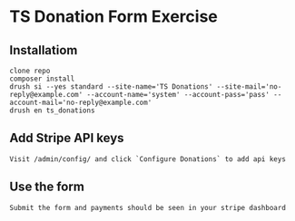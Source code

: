 # TS Donation Form Exercise

## Installatiom
    clone repo
    composer install
    drush si --yes standard --site-name='TS Donations' --site-mail='no-reply@example.com' --account-name='system' --account-pass='pass' --account-mail='no-reply@example.com'
    drush en ts_donations
    
## Add Stripe API keys
    Visit /admin/config/ and click `Configure Donations` to add api keys

## Use the form
    Submit the form and payments should be seen in your stripe dashboard
    

